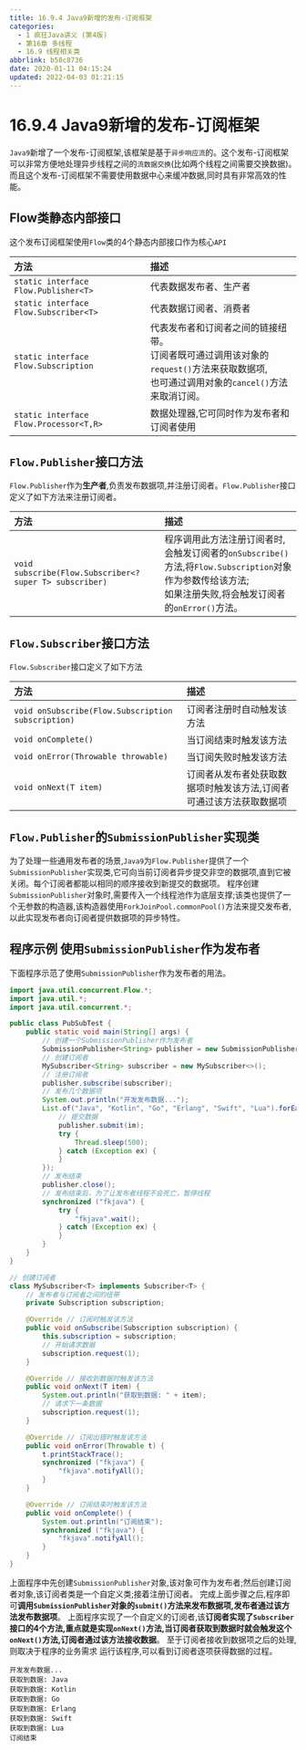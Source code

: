 ```yaml
---
title: 16.9.4 Java9新增的发布-订阅框架
categories: 
  - 1 疯狂Java讲义 (第4版)
  - 第16章 多线程
  - 16.9 线程相关类
abbrlink: b58c8736
date: 2020-01-11 04:15:24
updated: 2022-04-03 01:21:15
---
```

# 16.9.4 Java9新增的发布-订阅框架
`Java9`新增了一个发布-订阅框架,该框架是基于`异步响应流`的。这个发布-订阅框架可以非常方便地处理异步线程之间的`流数据交换`(比如两个线程之间需要交换数据)。而且这个发布-订阅框架不需要使用数据中心来缓冲数据,同时具有非常高效的性能。

## Flow类静态内部接口
这个发布订阅框架使用`Flow`类的4个静态内部接口作为核心`API`

|方法|描述|
|:--|:--|
|`static interface Flow.Publisher<T>`|代表数据发布者、生产者|
|`static interface Flow.Subscriber<T>`|代表数据订阅者、消费者|
|`static interface Flow.Subscription`|代表发布者和订阅者之间的链接纽带。<br>订阅者既可通过调用该对象的`request()`方法来获取数据项,<br>也可通过调用对象的`cancel()`方法来取消订阅。|
|`static interface Flow.Processor<T,​R>`|数据处理器,它可同时作为发布者和订阅者使用|

## `Flow.Publisher`接口方法
`Flow.Publisher`作为**生产者**,负责发布数据项,并注册订阅者。`Flow.Publisher`接口定义了如下方法来注册订阅者。

|方法|描述|
|:--|:--|
|`void subscribe(Flow.Subscriber<? super T> subscriber)`|程序调用此方法注册订阅者时,会触发订阅者的`onSubscribe()`方法,将`Flow.Subscription`对象作为参数传给该方法;<br>如果注册失败,将会触发订阅者的`onError()`方法。|

## `Flow.Subscriber`接口方法
`Flow.Subscriber`接口定义了如下方法

|方法|描述|
|:--|:--|
|`void onSubscribe(Flow.Subscription subscription)`|订阅者注册时自动触发该方法|
|`void onComplete()`|当订阅结束时触发该方法|
|`void onError(Throwable throwable)`|当订阅失败时触发该方法|
|`void onNext(T item)`|订阅者从发布者处获取数据项时触发该方法,订阅者可通过该方法获取数据项|

## `Flow.Publisher`的`SubmissionPublisher`实现类
为了处理一些通用发布者的场景,`Java9`为`Flow.Publisher`提供了一个`SubmissionPublisher`实现类,它可向当前订阅者异步提交非空的数据项,直到它被关闭。每个订阅者都能以相同的顺序接收到新提交的数据项。
程序创建`SubmissionPublisher`对象时,需要传入一个线程池作为底层支撑;该类也提供了一个无参数的构造器,该构造器使用`ForkJoinPool.commonPool()`方法来提交发布者,以此实现发布者向订阅者提供数据项的异步特性。
## 程序示例 使用`SubmissionPublisher`作为发布者
下面程序示范了使用`SubmissionPublisher`作为发布者的用法。
```java
import java.util.concurrent.Flow.*;
import java.util.*;
import java.util.concurrent.*;

public class PubSubTest {
    public static void main(String[] args) {
        // 创建一个SubmissionPublisher作为发布者
        SubmissionPublisher<String> publisher = new SubmissionPublisher<>();
        // 创建订阅者
        MySubscriber<String> subscriber = new MySubscriber<>();
        // 注册订阅者
        publisher.subscribe(subscriber);
        // 发布几个数据项
        System.out.println("开发发布数据...");
        List.of("Java", "Kotlin", "Go", "Erlang", "Swift", "Lua").forEach(im -> {
            // 提交数据
            publisher.submit(im);
            try {
                Thread.sleep(500);
            } catch (Exception ex) {
            }
        });
        // 发布结束
        publisher.close();
        // 发布结束后，为了让发布者线程不会死亡，暂停线程
        synchronized ("fkjava") {
            try {
                "fkjava".wait();
            } catch (Exception ex) {
            }
        }
    }
}

// 创建订阅者
class MySubscriber<T> implements Subscriber<T> {
    // 发布者与订阅者之间的纽带
    private Subscription subscription;

    @Override // 订阅时触发该方法
    public void onSubscribe(Subscription subscription) {
        this.subscription = subscription;
        // 开始请求数据
        subscription.request(1);
    }

    @Override // 接收到数据时触发该方法
    public void onNext(T item) {
        System.out.println("获取到数据: " + item);
        // 请求下一条数据
        subscription.request(1);
    }

    @Override // 订阅出错时触发该方法
    public void onError(Throwable t) {
        t.printStackTrace();
        synchronized ("fkjava") {
            "fkjava".notifyAll();
        }
    }

    @Override // 订阅结束时触发该方法
    public void onComplete() {
        System.out.println("订阅结束");
        synchronized ("fkjava") {
            "fkjava".notifyAll();
        }
    }
}
```
上面程序中先创建`SubmissionPublisher`对象,该对象可作为发布者;然后创建订阅者对象,该订阅者类是一个自定义类;接着注册订阅者。
完成上面步骤之后,程序即可**调用`SubmissionPublisher`对象的`submit()`方法来发布数据项,发布者通过该方法发布数据项**。
上面程序实现了一个自定义的订阅者,该**订阅者实现了`Subscriber`接口的4个方法,重点就是实现`onNext()`方法,当订阅者获取到数据时就会触发这个`onNext()`方法,订阅者通过该方法接收数据**。
至于订阅者接收到数据项之后的处理,则取决于程序的业务需求
运行该程序,可以看到订阅者逐项获得数据的过程。
```
开发发布数据...
获取到数据: Java
获取到数据: Kotlin
获取到数据: Go
获取到数据: Erlang
获取到数据: Swift
获取到数据: Lua
订阅结束
```
